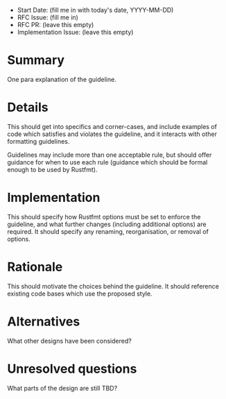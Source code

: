 - Start Date: (fill me in with today's date, YYYY-MM-DD)
- RFC Issue: (fill me in)
- RFC PR: (leave this empty)
- Implementation Issue: (leave this empty)

# Summary
[summary]: #summary

One para explanation of the guideline.


# Details
[details]: #details

This should get into specifics and corner-cases, and include examples of code
which satisfies and violates the guideline, and it interacts with other
formatting guidelines.

Guidelines may include more than one acceptable rule, but should offer guidance
for when to use each rule (guidance which should be formal enough to be used by
Rustfmt).


# Implementation
[implementation]: #implementation

This should specify how Rustfmt options must be set to enforce the guideline,
and what further changes (including additional options) are required. It should
specify any renaming, reorganisation, or removal of options.


# Rationale
[rationale]: #rationale

This should motivate the choices behind the guideline. It should reference
existing code bases which use the proposed style.

# Alternatives
[alternatives]: #alternatives

What other designs have been considered?


# Unresolved questions
[unresolved]: #unresolved-questions

What parts of the design are still TBD?
